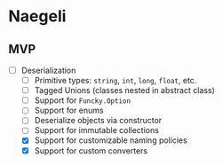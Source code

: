 # Naegeli

## MVP
* [ ] Deserialization
  * [ ] Primitive types: `string`, `int`, `long`, `float`, etc.
  * [ ] Tagged Unions (classes nested in abstract class)
  * [ ] Support for `Funcky.Option`
  * [ ] Support for enums
  * [ ] Deserialize objects via constructor
  * [ ] Support for immutable collections
  * [x] Support for customizable naming policies
  * [x] Support for custom converters
